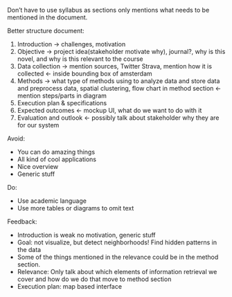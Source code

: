 Don’t have to use syllabus as sections only mentions what needs to be mentioned in the document.

Better structure document:

1.	Introduction -> challenges, motivation
2.	Objective -> project idea(stakeholder motivate why), journal?, why is this novel, and why is this relevant to the course
3.	Data collection -> mention sources, Twitter Strava, mention how it is collected <- inside bounding box of amsterdam
4.	Methods -> what type of methods using to analyze data and store data and preprocess data, spatial clustering, flow chart in method section <- mention steps/parts in diagram
5.	Execution plan & specifications
6.	Expected outcomes <- mockup UI, what do we want to do with it
7.	Evaluation and outlook <- possibly talk about stakeholder why they are for our system

Avoid:

* You can do amazing things
* All kind of cool applications
* Nice overview
* Generic stuff
	
Do:

* Use academic language
* Use more tables or diagrams to omit text

Feedback:

* Introduction is weak no motivation, generic stuff
* Goal: not visualize, but detect neighborhoods! Find hidden patterns in the data
* Some of the things mentioned in the relevance could be in the method section.
* Relevance: Only talk about which elements of information retrieval we cover and how do we do that move to method section
* Execution plan: map based interface




